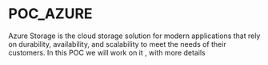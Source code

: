 # POC_AZURE
 Azure Storage is the cloud storage solution for modern applications that rely on durability, availability, and scalability to meet the needs of their customers.
 In this POC we will work on it , with more details
